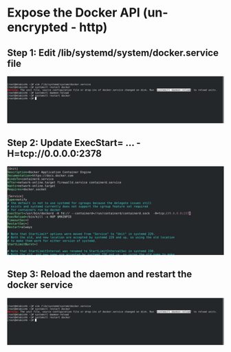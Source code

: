 # Expose the Docker API (un-encrypted - http)
## Step 1: Edit /lib/systemd/system/docker.service file
![](images/1.jpg)

## Step 2: Update ExecStart= ... -H=tcp://0.0.0.0:2378
![](images/3.jpg)

## Step 3: Reload the daemon and restart the docker service
![](images/1.jpg)
